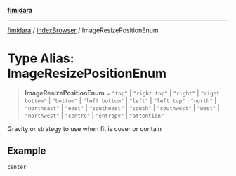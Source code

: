 [**fimidara**](../../README.md)

***

[fimidara](../../modules.md) / [indexBrowser](../README.md) / ImageResizePositionEnum

# Type Alias: ImageResizePositionEnum

> **ImageResizePositionEnum** = `"top"` \| `"right top"` \| `"right"` \| `"right bottom"` \| `"bottom"` \| `"left bottom"` \| `"left"` \| `"left top"` \| `"north"` \| `"northeast"` \| `"east"` \| `"southeast"` \| `"south"` \| `"southwest"` \| `"west"` \| `"northwest"` \| `"centre"` \| `"entropy"` \| `"attention"`

Gravity or strategy to use when fit is cover or contain

## Example

```
center
```
